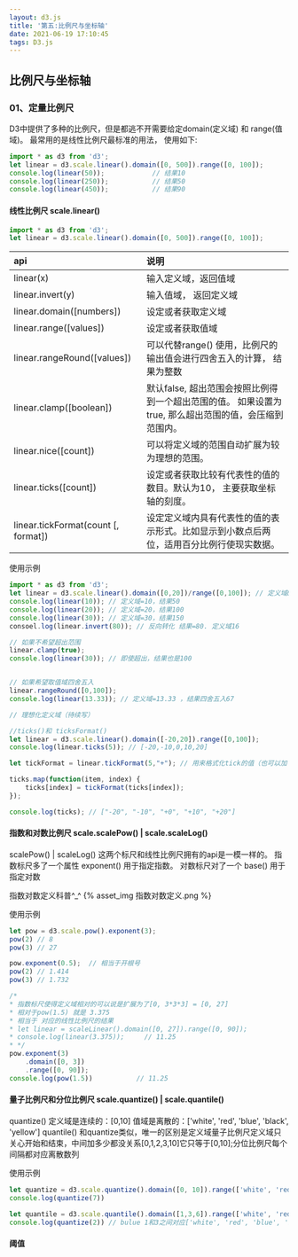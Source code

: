 ```yaml
---
layout: d3.js
title: '第五:比例尺与坐标轴'
date: 2021-06-19 17:10:45
tags: D3.js
---
```

## 比例尺与坐标轴

### <div id="class02-01">01、定量比例尺</div>

D3中提供了多种的比例尺，但是都逃不开需要给定domain(定义域) 和 range(值域)。 最常用的是线性比例尺最标准的用法， 使用如下:
```javascript
import * as d3 from 'd3';
let linear = d3.scale.linear().domain([0, 500]).range([0, 100]);
console.log(linear(50));            // 结果10
console.log(linear(250));           // 结果50
console.log(linear(450));           // 结果90
```

#### 线性比例尺 scale.linear()
```typescript
import * as d3 from 'd3';
let linear = d3.scale.linear().domain([0, 500]).range([0, 100]);
```

api | 说明
:- | :-
linear(x) | 输入定义域，返回值域
linear.invert(y) | 输入值域， 返回定义域
linear.domain([numbers]) | 设定或者获取定义域
linear.range([values]) | 设定或者获取值域
linear.rangeRound([values]) | 可以代替range() 使用，比例尺的输出值会进行四舍五入的计算， 结果为整数
linear.clamp([boolean]) | 默认false, 超出范围会按照比例得到一个超出范围的值。 如果设置为true, 那么超出范围的值，会压缩到范围内。
linear.nice([count]) | 可以将定义域的范围自动扩展为较为理想的范围。
linear.ticks([count]) | 设定或者获取比较有代表性的值的数目。默认为10， 主要获取坐标轴的刻度。
linear.tickFormat(count [, format]) | 设定定义域内具有代表性的值的表示形式。比如显示到小数点后两位，适用百分比例行使现实数据。

使用示例
```javascript
import * as d3 from 'd3';
let linear = d3.scale.linear().domain([0,20])/range([0,100]); // 定义域&值域
console.log(linear(10)); // 定义域=10，结果50
console.log(linear(20)); // 定义域=20，结果100
console.log(linear(30)); // 定义域=30，结果150
consoel.log(linear.invert(80)); // 反向转化 结果=80. 定义域16

// 如果不希望超出范围
linear.clamp(true);
console.log(linear(30)); // 即使超出，结果也是100


// 如果希望取值域四舍五入
linear.rangeRound([0,100]);
console.log(linear(13.33)); // 定义域=13.33 ，结果四舍五入67

// 理想化定义域（待续写）

//ticks()和 ticksFormat()
let linear = d3.scale.linear().domain([-20,20]).range([0,100]);
console.log(linear.ticks(5)); // [-20,-10,0,10,20]

let tickFormat = linear.tickFormat(5,"+"); // 用来格式化tick的值（也可以加 + % $ )等

ticks.map(function(item, index) {
    ticks[index] = tickFormat(ticks[index]);
});

console.log(ticks); // ["-20", "-10", "+0", "+10", "+20"]
```

#### 指数和对数比例尺 scale.scalePow() | scale.scaleLog()
scalePow() | scaleLog() 这两个标尺和线性比例尺拥有的api是一模一样的。 指数标尺多了一个属性 exponent() 用于指定指数。 对数标尺对了一个 base() 用于指定对数

指数对数定义科普^_^
{% asset_img 指数对数定义.png %}

使用示例
```javascript
let pow = d3.scale.pow().exponent(3);
pow(2) // 8
pow(3) // 27

pow.exponent(0.5);  // 相当于开根号
pow(2) // 1.414
pow(3) // 1.732

/*
* 指数标尺使得定义域相对的可以说是扩展为了[0, 3*3*3] = [0, 27]
* 相对于pow(1.5) 就是 3.375
* 相当于 对应的线性比例尺的结果
* let linear = scaleLinear().domain([0, 27]).range([0, 90]);
* console.log(linear(3.375));     // 11.25
* */
pow.exponent(3)
    .domain([0, 3])
    .range([0, 90]);
console.log(pow(1.5))           // 11.25
```

#### 量子比例尺和分位比例尺 scale.quantize() | scale.quantile()
quantize()
定义域是连续的：[0,10]
值域是离散的：['white', 'red', 'blue', 'black', 'yellow']
quantile()
和quantize类似，唯一的区别是定义域量子比例尺定义域只关心开始和结束，中间加多少都没关系[0,1,2,3,10]它只等于[0,10];分位比例尺每个间隔都对应离散数列

使用示例
```javascript
let quantize = d3.scale.quantize().domain([0, 10]).range(['white', 'red', 'blue', 'black', 'yellow']);
console.log(quantize(7))

let quantile = d3.scale.quantile().domain([1,3,6]).range(['white', 'red', 'blue', 'black', 'yellow']);
console.log(quantize(2)) // bulue 1和3之间对应['white', 'red', 'blue', 'black', 'yellow']
```

#### 阈值
